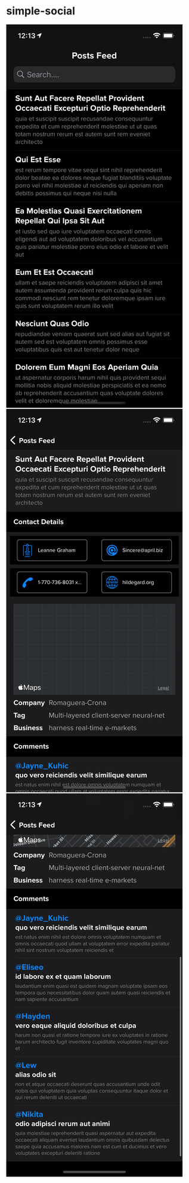 # simple-social
![Alt text](screen-shots/home.png?raw=true "Home Screen")
![Alt text](screen-shots/details.png?raw=true "Details Screen")
![Alt text](screen-shots/comments.png?raw=true "Comments Screen")